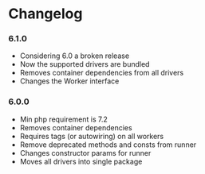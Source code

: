 # Changelog

### 6.1.0

- Considering 6.0 a broken release
- Now the supported drivers are bundled
- Removes container dependencies from all drivers
- Changes the Worker interface

### 6.0.0

- Min php requirement is 7.2
- Removes container dependencies
- Requires tags (or autowiring) on all workers
- Remove deprecated methods and consts from runner
- Changes constructor params for runner 
- Moves all drivers into single package
